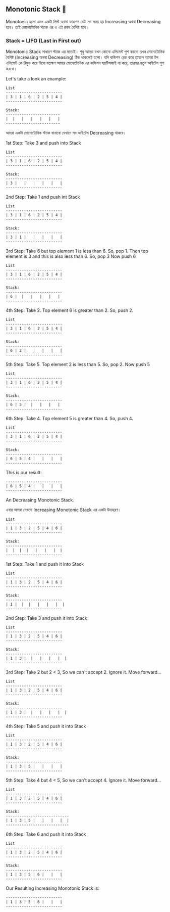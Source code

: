 ## Monotonic Stack 🔭

Monotonic হলো এমন একটা লিস্ট অথবা ফাঙ্কশন যেটা সব সময় হয় Increasing অথবা Decreasing হবে। তাই মোনোটোনিক স্ট্যাক এর ও এই রকম বৈশিষ্ট হবে।  

### Stack = LIFO (Last in First out)

Monotonic Stack সাধারণ স্ট্যাক এর মতোই।  শুধু আমরা যখন কোনো এলিমেন্ট পুশ করবো তখন মোনোটোনিক বৈশিষ্ট (Increasing অথবা Decreasing) ঠিক থাকলেই হলো। যদি কন্ডিশন ব্রেক করে তাহলে আমরা টপ এলিমেন্ট কে রিমুভ করে দিবো যতক্ষণ আমার মোনোটোনিক এর কন্ডিশন স্যাটিসফাই না করে, তারপর নতুন আইটেম পুশ করবো। 

Let's take a look an example:

```
List
-------------------------
| 3 | 1 | 6 | 2 | 5 | 4 |
-------------------------

Stack:
------------------------
|  |   |   |   |   |   |
------------------------
```

আমরা একটা মোনোটোনিক স্ট্যাক বানাবো যেখানে সব আইটেম Decreasing থাকবে। 

1st Step:
Take 3 and push into Stack

```
List
-------------------------
| 3 | 1 | 6 | 2 | 5 | 4 |
-------------------------

Stack:
-------------------------
| 3 |   |   |   |   |   |
-------------------------
```

2nd Step:
Take 1 and push int Stack

```
List
-------------------------
| 3 | 1 | 6 | 2 | 5 | 4 |
-------------------------

Stack:
-------------------------
| 3 | 1 |   |   |   |   |
-------------------------
```

3rd Step:
Take 6 but top element 1 is less than 6. So, pop 1. 
Then top element is 3 and this is also less than 6. So, pop 3
Now push 6

```
List
-------------------------
| 3 | 1 | 6 | 2 | 5 | 4 |
-------------------------

Stack:
-------------------------
| 6 |  |   |   |   |   |
-------------------------
```

4th Step:
Take 2. Top element 6 is greater than 2. So, push 2.

```
List
-------------------------
| 3 | 1 | 6 | 2 | 5 | 4 |
-------------------------

Stack:
-------------------------
| 6 | 2 |   |   |   |   |
-------------------------
```

5th Step:
Take 5. Top element 2 is less than 5. So, pop 2.
Now push 5

```
List
-------------------------
| 3 | 1 | 6 | 2 | 5 | 4 |
-------------------------

Stack:
-------------------------
| 6 | 5 |  |   |   |   |
-------------------------
```

6th Step:
Take 4. Top element 5 is greater than 4. So, push 4.

```
List
-------------------------
| 3 | 1 | 6 | 2 | 5 | 4 |
-------------------------

Stack:
-------------------------
| 6 | 5 | 4 |   |   |   |
-------------------------
```

This is our result:

```
-------------------------
| 6 | 5 | 4 |   |   |   |
-------------------------
```
An Decreasing Monotonic Stack.

এবার আমরা দেখবো Increasing Monotonic Stack এর একটা উদাহরণ। 

```
List
-------------------------
| 1 | 3 | 2 | 5 | 4 | 6 |
-------------------------

Stack:
-------------------------
|  |  |  |   |   |   |  |
-------------------------
```

1st Step:
Take 1 and push it into Stack

```
List
-------------------------
| 1 | 3 | 2 | 5 | 4 | 6 |
-------------------------

Stack:
-------------------------
| 1 |  |  |   |   |   |  |
-------------------------
```

2nd Step:
Take 3 and push it into Stack

```
List
-------------------------
| 1 | 3 | 2 | 5 | 4 | 6 |
-------------------------

Stack:
-------------------------
| 1 | 3 |  |   |   |   |  |
-------------------------
```

3rd Step:
Take 2 but 2 < 3, So we can't accept 2. Ignore it. Move forward...

```
List
-------------------------
| 1 | 3 | 2 | 5 | 4 | 6 |
-------------------------

Stack:
-------------------------
| 1 | 3 |  |   |   |   |  |
-------------------------
```

4th Step:
Take 5 and push it into Stack

```
List
-------------------------
| 1 | 3 | 2 | 5 | 4 | 6 |
-------------------------

Stack:
-------------------------
| 1 | 3 | 5 |   |   |   |
-------------------------
```

5th Step:
Take 4 but 4 < 5, So we can't accept 4. Ignore it. Move forward...

```
List
-------------------------
| 1 | 3 | 2 | 5 | 4 | 6 |
-------------------------

Stack:
----------------------------
| 1 | 3 | 5 |   |   |   |  |
----------------------------
```

6th Step:
Take 6 and push it into Stack

```
List
-------------------------
| 1 | 3 | 2 | 5 | 4 | 6 |
-------------------------

Stack:
-------------------------
| 1 | 3 | 5 | 6 |   |   |
-------------------------
```

Our Resulting Increasing Monotonic Stack is:
```
-------------------------
| 1 | 3 | 5 | 6 |   |   |
-------------------------
```
<!--
**nafeeur10/nafeeur10** is a ✨ _special_ ✨ repository because its `README.md` (this file) appears on your GitHub profile.

Here are some ideas to get you started:

- 🔭 I’m currently working on ...
- 🌱 I’m currently learning ...
- 👯 I’m looking to collaborate on ...
- 🤔 I’m looking for help with ...
- 💬 Ask me about ...
- 📫 How to reach me: ...
- 😄 Pronouns: ...
- ⚡ Fun fact: ...
-->
